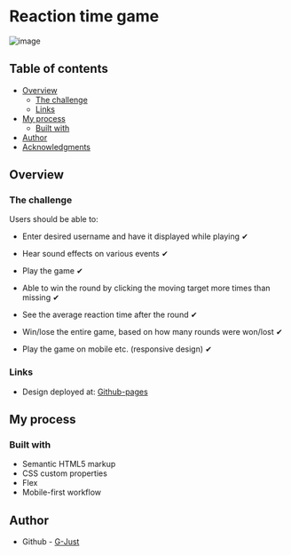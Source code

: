 # Reaction time game

![image](https://github.com/G-Just/SP-game/assets/135387482/3e37f3aa-de65-4c0b-b5fa-eaad9a8b3e15)

## Table of contents

- [Overview](#overview)
  - [The challenge](#the-challenge)
  - [Links](#links)
- [My process](#my-process)
  - [Built with](#built-with)
- [Author](#author)
- [Acknowledgments](#acknowledgments)

## Overview

### The challenge

Users should be able to:

- Enter desired username and have it displayed while playing ✔
- Hear sound effects on various events ✔
- Play the game ✔
- Able to win the round by clicking the moving target more times than missing ✔
- See the average reaction time after the round ✔
- Win/lose the entire game, based on how many rounds were won/lost ✔

- Play the game on mobile etc. (responsive design) ✔


### Links

- Design deployed at: [Github-pages](https://g-just.github.io/SP-game/)

## My process

### Built with

- Semantic HTML5 markup
- CSS custom properties
- Flex
- Mobile-first workflow

## Author

- Github - [G-Just](https://github.com/G-Just)

